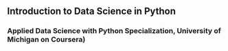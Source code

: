 ## Introduction to Data Science in Python
### Applied Data Science with Python Specialization, University of Michigan on Coursera)
